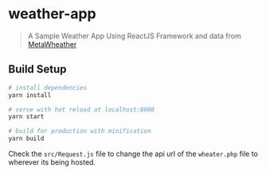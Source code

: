 # weather-app

> A Sample Weather App Using ReactJS Framework and data from [MetaWheather](https://www.metaweather.com/api/)

## Build Setup

``` bash
# install dependencies
yarn install

# serve with hot reload at localhost:8080
yarn start

# build for production with minification
yarn build
```

Check the `src/Request.js` file to change the api url of the `wheater.php` file to wherever its being hosted.
